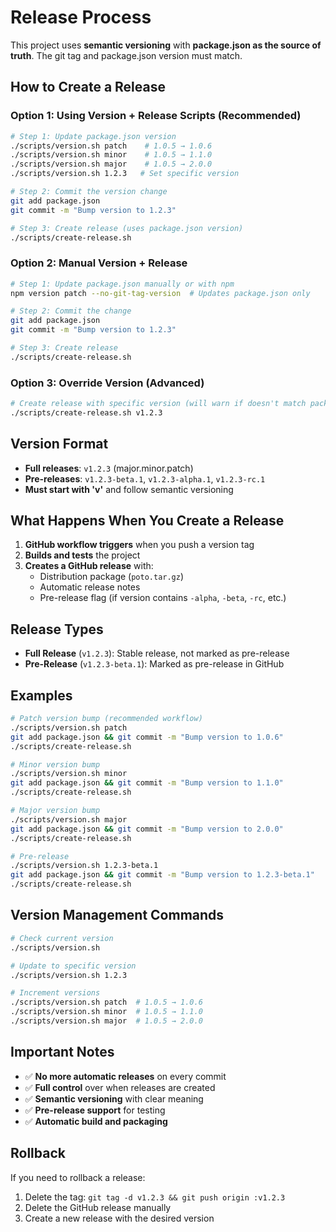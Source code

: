 # Release Process

This project uses **semantic versioning** with **package.json as the source of truth**. The git tag and package.json version must match.

## How to Create a Release

### Option 1: Using Version + Release Scripts (Recommended)
```bash
# Step 1: Update package.json version
./scripts/version.sh patch    # 1.0.5 → 1.0.6
./scripts/version.sh minor    # 1.0.5 → 1.1.0  
./scripts/version.sh major    # 1.0.5 → 2.0.0
./scripts/version.sh 1.2.3   # Set specific version

# Step 2: Commit the version change
git add package.json
git commit -m "Bump version to 1.2.3"

# Step 3: Create release (uses package.json version)
./scripts/create-release.sh
```

### Option 2: Manual Version + Release
```bash
# Step 1: Update package.json manually or with npm
npm version patch --no-git-tag-version  # Updates package.json only

# Step 2: Commit the change
git add package.json
git commit -m "Bump version to 1.2.3"

# Step 3: Create release
./scripts/create-release.sh
```

### Option 3: Override Version (Advanced)
```bash
# Create release with specific version (will warn if doesn't match package.json)
./scripts/create-release.sh v1.2.3
```

## Version Format

- **Full releases**: `v1.2.3` (major.minor.patch)
- **Pre-releases**: `v1.2.3-beta.1`, `v1.2.3-alpha.1`, `v1.2.3-rc.1`
- **Must start with 'v'** and follow semantic versioning

## What Happens When You Create a Release

1. **GitHub workflow triggers** when you push a version tag
2. **Builds and tests** the project
3. **Creates a GitHub release** with:
   - Distribution package (`poto.tar.gz`)
   - Automatic release notes
   - Pre-release flag (if version contains `-alpha`, `-beta`, `-rc`, etc.)

## Release Types

- **Full Release** (`v1.2.3`): Stable release, not marked as pre-release
- **Pre-Release** (`v1.2.3-beta.1`): Marked as pre-release in GitHub

## Examples

```bash
# Patch version bump (recommended workflow)
./scripts/version.sh patch
git add package.json && git commit -m "Bump version to 1.0.6"
./scripts/create-release.sh

# Minor version bump
./scripts/version.sh minor
git add package.json && git commit -m "Bump version to 1.1.0"
./scripts/create-release.sh

# Major version bump
./scripts/version.sh major
git add package.json && git commit -m "Bump version to 2.0.0"
./scripts/create-release.sh

# Pre-release
./scripts/version.sh 1.2.3-beta.1
git add package.json && git commit -m "Bump version to 1.2.3-beta.1"
./scripts/create-release.sh
```

## Version Management Commands

```bash
# Check current version
./scripts/version.sh

# Update to specific version
./scripts/version.sh 1.2.3

# Increment versions
./scripts/version.sh patch  # 1.0.5 → 1.0.6
./scripts/version.sh minor  # 1.0.5 → 1.1.0
./scripts/version.sh major  # 1.0.5 → 2.0.0
```

## Important Notes

- ✅ **No more automatic releases** on every commit
- ✅ **Full control** over when releases are created
- ✅ **Semantic versioning** with clear meaning
- ✅ **Pre-release support** for testing
- ✅ **Automatic build and packaging**

## Rollback

If you need to rollback a release:
1. Delete the tag: `git tag -d v1.2.3 && git push origin :v1.2.3`
2. Delete the GitHub release manually
3. Create a new release with the desired version
